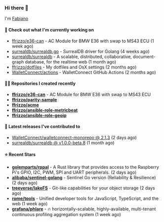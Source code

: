 ### Hi there 👋

I'm [Fabiano](https://ffrizzo.com)

#### 👷 Check out what I'm currently working on


- [ffrizzo/e36-can](https://github.com/ffrizzo/e36-can) - AC Module for BMW E36 with swap to MS43 ECU (1 week ago)
- [surrealdb/surrealdb.go](https://github.com/surrealdb/surrealdb.go) - SurrealDB driver for Golang (4 weeks ago)
- [surrealdb/surrealdb](https://github.com/surrealdb/surrealdb) - A scalable, distributed, collaborative, document-graph database, for the realtime web (1 month ago)
- [ffrizzo/dotfiles](https://github.com/ffrizzo/dotfiles) - My dotfiles and OsX settings (2 months ago)
- [WalletConnect/actions](https://github.com/WalletConnect/actions) - WalletConnect GitHub Actions (2 months ago)

#### 👨‍💻 Repositories I created recently
- **[ffrizzo/e36-can](https://github.com/ffrizzo/e36-can)** - AC Module for BMW E36 with swap to MS43 ECU
- **[ffrizzo/parity-sample](https://github.com/ffrizzo/parity-sample)**
- **[ffrizzo/acme](https://github.com/ffrizzo/acme)**
- **[ffrizzo/ansible-role-metricbeat](https://github.com/ffrizzo/ansible-role-metricbeat)**
- **[ffrizzo/ansible-role-geoip](https://github.com/ffrizzo/ansible-role-geoip)**

#### 🚀 Latest releases I've contributed to


- [WalletConnect/walletconnect-monorepo @ 2.1.3](https://github.com/WalletConnect/walletconnect-monorepo/releases/tag/2.1.3) (2 days ago)
- [surrealdb/surrealdb @ v1.0.0-beta.8](https://github.com/surrealdb/surrealdb/releases/tag/v1.0.0-beta.8) (1 month ago)

#### ⭐ Recent Stars


- **[golemparts/rppal](https://github.com/golemparts/rppal)** - A Rust library that provides access to the Raspberry Pi&#39;s GPIO, I2C, PWM, SPI and UART peripherals. (2 days ago)
- **[alibaba/sentinel-golang](https://github.com/alibaba/sentinel-golang)** - Sentinel Go version (Reliability &amp; Resilience) (2 days ago)
- **[treeverse/lakeFS](https://github.com/treeverse/lakeFS)** - Git-like capabilities for your object storage (2 days ago)
- **[rome/tools](https://github.com/rome/tools)** - Unified developer tools for JavaScript, TypeScript, and the web (1 week ago)
- **[grafana/phlare](https://github.com/grafana/phlare)** - 🔥 horizontally-scalable, highly-available, multi-tenant continuous profiling aggregation system (1 week ago)
